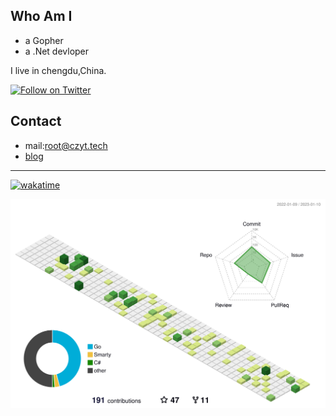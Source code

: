  ## Who Am I
 - a Gopher 
 - a .Net devloper
 
 I live in chengdu,China.
 
[![Follow on Twitter](https://shields.io/twitter/follow/czytcn?label=Follow)](https://twitter.com/czytcn) 
## Contact
- mail:root@czyt.tech
- [blog](https://czyt.tech)
---

[![wakatime](https://wakatime.com/badge/user/213e95e1-d21f-44e9-8128-e1bec47d5ab6.svg)](https://wakatime.com/@213e95e1-d21f-44e9-8128-e1bec47d5ab6)

![](./profile-3d-contrib/profile-green-animate.svg)
